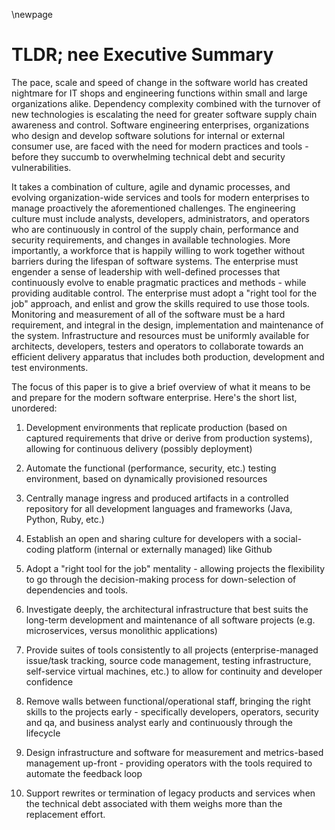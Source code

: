 \newpage

# TLDR; nee Executive Summary

The pace, scale and speed of change in the software world has created nightmare for IT shops and engineering functions within small and large organizations alike.  Dependency complexity combined with the turnover of new technologies is escalating the need for greater software supply chain awareness and control.  Software engineering enterprises, organizations who design and develop software solutions for internal or external consumer use, are faced with the need for modern practices and tools - before they succumb to overwhelming technical debt and security vulnerabilities.

It takes a combination of culture, agile and dynamic processes, and evolving organization-wide services and tools for modern enterprises to manage proactively the aforementioned challenges.  The engineering culture must include analysts, developers, administrators, and operators who are continuously in control of the supply chain, performance and security requirements, and changes in available technologies.  More importantly, a workforce that is happily willing to work together without barriers during the lifespan of software systems.  The enterprise must engender a sense of leadership with well-defined processes that continuously evolve to enable pragmatic practices and methods - while providing auditable control.  The enterprise must adopt a "right tool for the job" approach, and enlist and grow the skills required to use those tools.  Monitoring and measurement of all of the software must be a hard requirement, and integral in the design, implementation and maintenance of the system.  Infrastructure and resources must be uniformly available for architects, developers, testers and operators to collaborate towards an efficient delivery apparatus that includes both production, development and test environments.

The focus of this paper is to give a brief overview of what it means to be and prepare for the modern software enterprise.  Here's the short list, unordered:

1. Development environments that replicate production (based on captured requirements that drive or derive from production systems), allowing for continuous delivery (possibly deployment)

2. Automate the functional (performance, security, etc.) testing environment, based on dynamically provisioned resources

3. Centrally manage ingress and produced artifacts in a controlled repository for all development languages and frameworks (Java, Python, Ruby, etc.)

4. Establish an open and sharing culture for developers with a social-coding platform (internal or externally managed) like Github

5. Adopt a "right tool for the job" mentality - allowing projects the flexibility to go through the decision-making process for down-selection of dependencies and tools.

6. Investigate deeply, the architectural infrastructure that best suits the long-term development and maintenance of all software projects (e.g. microservices, versus monolithic applications)

7. Provide suites of tools consistently to all projects (enterprise-managed issue/task tracking, source code management, testing infrastructure, self-service virtual machines, etc.) to allow for continuity and developer confidence

8. Remove walls between functional/operational staff, bringing the right skills to the projects early - specifically developers, operators, security and qa, and business analyst early and continuously through the lifecycle

9. Design infrastructure and software for measurement and metrics-based management up-front - providing operators with the tools required to automate the feedback loop

10. Support rewrites or termination of legacy products and services when the technical debt associated with them weighs more than the replacement effort.
